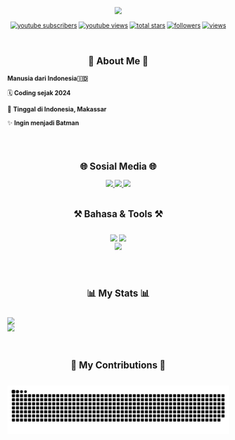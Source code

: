 <p align="center">
  <!-- Typing SVG by DenverCoder1 - https://github.com/DenverCoder1/readme-typing-svg -->
  <a href="https://github.com/DenverCoder1/readme-typing-svg">
    <img src="https://readme-typing-svg.demolab.com/?lines=This%20Is%20Mikail.;%20Seseorang%20Yang%20Ingin%20Menjadi%20Programmer%20Sejati%20&font=Righteous&center=true&width=900&height=45&color=FFFFFF&vCenter=true&pause=850&size=35" />
  </a>
</p>

<p align="center">
  <a href="https://www.youtube.com/c/DAPICODE?sub_confirmation=1">
    <img alt="youtube subscribers" title="Subscribe to my YouTube channel" src="https://freshidea.com/jonah/app/youtube-stats-badges/subscribers-badge.php"/></a>
  <a href="https://www.youtube.com/">
    <img alt="youtube views" title="YouTube views" src="https://freshidea.com/jonah/app/youtube-stats-badges/view-count-badge.php"/></a> 
  <a href="https://github.com/ThisDapa?tab=repositories&sort=stargazers">
    <img alt="total stars" title="Total stars on GitHub" src="https://custom-icon-badges.demolab.com/github/stars/DenverCoder1?color=55960c&style=for-the-badge&labelColor=488207&logo=star"/></a>
  <a href="https://github.com/ThisDapa?tab=followers">
    <img alt="followers" title="Follow me on Github" src="https://custom-icon-badges.demolab.com/github/followers/DenverCoder1?color=236ad3&labelColor=1155ba&style=for-the-badge&logo=person-add&label=Follow&logoColor=white"/></a>
  <a href="https://github.com/ThisDapa/Simple-View-Counter">
    <img alt="views" title="GitHub profile views" src="https://freshidea.com/jonah/app/DenverCoder1-profile-views"/></a>
</p>

<br/>

<h2 align="center">📌 About Me 📌</h2>

<div>
  <p><strong>Manusia dari Indonesia🇮🇩</strong></p>
  <p>🗓️ <strong>Coding sejak 2024</strong></p>
  <p>📌 <strong>Tinggal di Indonesia, Makassar</strong></p>
  <p>✨ <strong>Ingin menjadi Batman</strong></p>
  <br/><br/>
</div>

<h2 align="center">🌐 Sosial Media 🌐</h2>
<div align="center"> 
  <a href="mailto:dapicode@gmail.com">
    <img src="https://img.shields.io/badge/Gmail-333333?style=for-the-badge&logo=gmail&logoColor=red" />
  </a>
  <a href="https://www.youtube.com/" target="_blank">
  <img src="https://img.shields.io/badge/YouTube-FF0000?style=for-the-badge&logo=youtube&logoColor=white" target="_blank" />
  </a>
  <a href="https://github.com/I-Kail-I" target="_blank">
     <img src="https://img.shields.io/badge/Portfolio-FF5722?style=for-the-badge&logo=todoist&logoColor=white" target="_blank" /> <!-- sqlite, safari, google-chrome are other good icon options -->
  </a>
  <br/><br/>
</div>

<h2 align="center">⚒️ Bahasa & Tools ⚒️</h2>
<br/>
<div align="center">
    <img src="https://skillicons.dev/icons?i=react,nextjs,bootstrap,html,css,vscode,github,figma,git,htmx" />
    <img src="https://skillicons.dev/icons?i=nodejs,python,javascript,express,mongodb,cs,go,lua,ubuntu,tensorflow,discordjs,bun,bash" /><br>
    <img src="https://skillicons.dev/icons?i=arduino,raspberrypi,vscode,linux,electron,nginx,npm,yarn,opencv,redis,npm,postman,replit,azure,aws,cloudflare,bots" /><br>
<br/><br/><br/>
</div>

<h2 align="center">📊 My Stats 📊</h2>
<br/>
<div align="center">
  <img src="https://github-readme-stats.vercel.app/api?username=thisdapa&show_icons=true&theme=dark" style="display: block; margin: auto;">
  <img src="https://github-readme-stats.vercel.app/api/top-langs/?username=thisdapa&layout=compact&theme=dark" style="display: block; margin: auto;">
<br/><br/>
</div>

<div align="center">
  <h2>🐍 My Contributions 🐍</h2>
  <br>
  <img alt="snake eating my contributions" src="https://raw.githubusercontent.com/salesp07/salesp07/output/github-contribution-grid-snake.svg" />
  
  <br/><br/>
</div> 
<br/>
